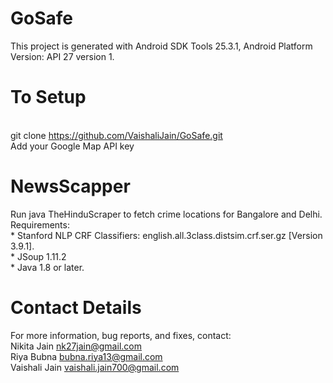 # GoSafe

This project is generated with Android SDK Tools 25.3.1, Android Platform Version: API 27 version 1.

# To Setup
<br/>git clone https://github.com/VaishaliJain/GoSafe.git
<br/>Add your Google Map API key

# NewsScapper
Run java TheHinduScraper to fetch crime locations for Bangalore and Delhi. 
Requirements:
	<br/>* Stanford NLP CRF Classifiers: english.all.3class.distsim.crf.ser.gz [Version 3.9.1].
	<br/>* JSoup 1.11.2
	<br/>* Java 1.8 or later.

# Contact Details
For more information, bug reports, and fixes, contact:
    <br/>Nikita Jain 	<nk27jain@gmail.com>
    <br/>Riya Bubna  	<bubna.riya13@gmail.com>
    <br/>Vaishali Jain 	<vaishali.jain700@gmail.com>